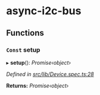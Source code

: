 # async-i2c-bus

## Functions

### `Const` setup

▸ **setup**(): *Promise‹object›*

*Defined in [src/lib/Device.spec.ts:28](https://github.com/AlejandroHerr/async-i2c-bus/blob/d5954a7/src/lib/Device.spec.ts#L28)*

**Returns:** *Promise‹object›*
